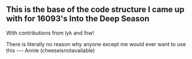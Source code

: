 ## This is the base of the code structure I came up with for 16093's Into the Deep Season

With contributions from lyk and lhw!

There is literally no reason why anyone except me would ever want to use this 
--- Annie (cheeseisnotavailable)

